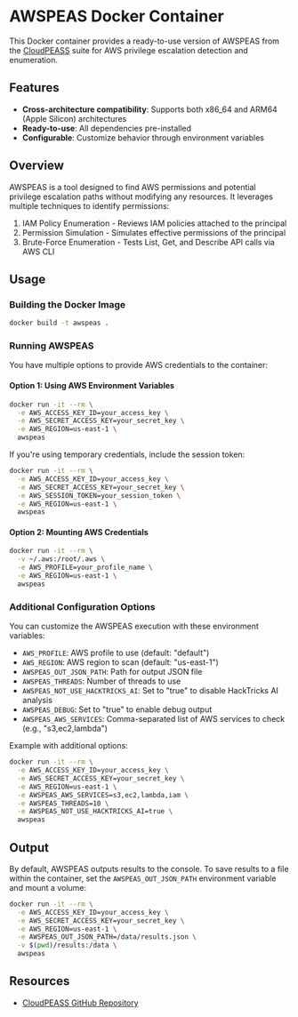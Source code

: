 # AWSPEAS Docker Container

This Docker container provides a ready-to-use version of AWSPEAS from the [CloudPEASS](https://github.com/carlospolop/CloudPEASS) suite for AWS privilege escalation detection and enumeration.

## Features

- **Cross-architecture compatibility**: Supports both x86_64 and ARM64 (Apple Silicon) architectures
- **Ready-to-use**: All dependencies pre-installed
- **Configurable**: Customize behavior through environment variables

## Overview

AWSPEAS is a tool designed to find AWS permissions and potential privilege escalation paths without modifying any resources. It leverages multiple techniques to identify permissions:

1. IAM Policy Enumeration - Reviews IAM policies attached to the principal
2. Permission Simulation - Simulates effective permissions of the principal
3. Brute-Force Enumeration - Tests List, Get, and Describe API calls via AWS CLI

## Usage

### Building the Docker Image

```bash
docker build -t awspeas .
```

### Running AWSPEAS

You have multiple options to provide AWS credentials to the container:

#### Option 1: Using AWS Environment Variables

```bash
docker run -it --rm \
  -e AWS_ACCESS_KEY_ID=your_access_key \
  -e AWS_SECRET_ACCESS_KEY=your_secret_key \
  -e AWS_REGION=us-east-1 \
  awspeas
```

If you're using temporary credentials, include the session token:

```bash
docker run -it --rm \
  -e AWS_ACCESS_KEY_ID=your_access_key \
  -e AWS_SECRET_ACCESS_KEY=your_secret_key \
  -e AWS_SESSION_TOKEN=your_session_token \
  -e AWS_REGION=us-east-1 \
  awspeas
```

#### Option 2: Mounting AWS Credentials

```bash
docker run -it --rm \
  -v ~/.aws:/root/.aws \
  -e AWS_PROFILE=your_profile_name \
  -e AWS_REGION=us-east-1 \
  awspeas
```

### Additional Configuration Options

You can customize the AWSPEAS execution with these environment variables:

- `AWS_PROFILE`: AWS profile to use (default: "default")
- `AWS_REGION`: AWS region to scan (default: "us-east-1")
- `AWSPEAS_OUT_JSON_PATH`: Path for output JSON file
- `AWSPEAS_THREADS`: Number of threads to use
- `AWSPEAS_NOT_USE_HACKTRICKS_AI`: Set to "true" to disable HackTricks AI analysis
- `AWSPEAS_DEBUG`: Set to "true" to enable debug output
- `AWSPEAS_AWS_SERVICES`: Comma-separated list of AWS services to check (e.g., "s3,ec2,lambda")

Example with additional options:

```bash
docker run -it --rm \
  -e AWS_ACCESS_KEY_ID=your_access_key \
  -e AWS_SECRET_ACCESS_KEY=your_secret_key \
  -e AWS_REGION=us-east-1 \
  -e AWSPEAS_AWS_SERVICES=s3,ec2,lambda,iam \
  -e AWSPEAS_THREADS=10 \
  -e AWSPEAS_NOT_USE_HACKTRICKS_AI=true \
  awspeas
```

## Output

By default, AWSPEAS outputs results to the console. To save results to a file within the container, set the `AWSPEAS_OUT_JSON_PATH` environment variable and mount a volume:

```bash
docker run -it --rm \
  -e AWS_ACCESS_KEY_ID=your_access_key \
  -e AWS_SECRET_ACCESS_KEY=your_secret_key \
  -e AWS_REGION=us-east-1 \
  -e AWSPEAS_OUT_JSON_PATH=/data/results.json \
  -v $(pwd)/results:/data \
  awspeas
```

## Resources

- [CloudPEASS GitHub Repository](https://github.com/carlospolop/CloudPEASS)
